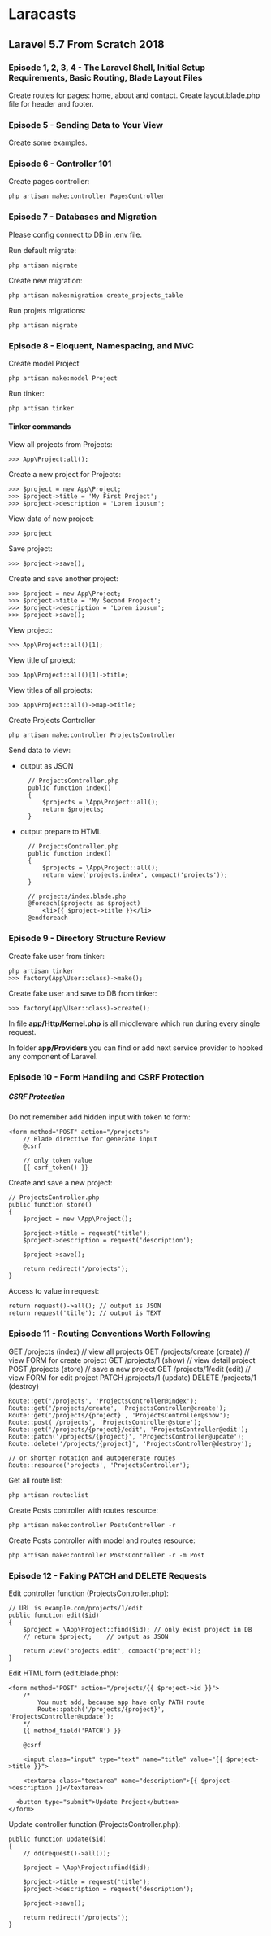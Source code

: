 # Laracasts

## Laravel 5.7 From Scratch 2018

### Episode 1, 2, 3, 4 - The Laravel Shell, Initial Setup Requirements, Basic Routing, Blade Layout Files

Create routes for pages: home, about and contact.
Create layout.blade.php file for header and footer.

### Episode 5 - Sending Data to Your View

Create some examples.

### Episode 6 - Controller 101

Create pages controller:

	php artisan make:controller PagesController

### Episode 7 - Databases and Migration

Please config connect to DB in .env file.

Run default migrate:

	php artisan migrate

Create new migration:

	php artisan make:migration create_projects_table

Run projets migrations:

	php artisan migrate

### Episode 8 - Eloquent, Namespacing, and MVC

Create model Project

	php artisan make:model Project

Run tinker:

	php artisan tinker

#### Tinker commands

View all projects from Projects:

	>>> App\Project:all();

Create a new project for Projects:

	>>> $project = new App\Project;
	>>> $project->title = 'My First Project';
	>>> $project->description = 'Lorem ipusum';

View data of new project:

	>>> $project

Save project:

	>>> $project->save();

Create and save another project:

	>>> $project = new App\Project;
	>>> $project->title = 'My Second Project';
	>>> $project->description = 'Lorem ipusum';
	>>> $project->save();

View project:

	>>> App\Project::all()[1];

View title of project:

	>>> App\Project::all()[1]->title;

View titles of all projects:

	>>> App\Project::all()->map->title;

Create Projects Controller

	php artisan make:controller ProjectsController

Send data to view:

- output as JSON

		// ProjectsController.php
		public function index()
		{
			$projects = \App\Project::all();
			return $projects;
		}

- output prepare to HTML

		// ProjectsController.php
		public function index()
		{
			$projects = \App\Project::all();
			return view('projects.index', compact('projects'));
		}

		// projects/index.blade.php
		@foreach($projects as $project)
			<li>{{ $project->title }}</li>
		@endforeach

### Episode 9 - Directory Structure Review

Create fake user from tinker:

	php artisan tinker
	>>> factory(App\User::class)->make();

Create fake user and save to DB from tinker:

	>>> factory(App\User::class)->create();

In file **app/Http/Kernel.php** is all middleware which run during every single request.

In folder **app/Providers** you can find or add next service provider to hooked any component of Laravel.

### Episode 10 - Form Handling and CSRF Protection

##### CSRF Protection

Do not remember add hidden input with token to form:

	<form method="POST" action="/projects">
		// Blade directive for generate input
		@csrf

		// only token value
		{{ csrf_token() }}

Create and save a new project:

	// ProjectsController.php
	public function store()
	{
	    $project = new \App\Project();

	    $project->title = request('title');
	    $project->description = request('description');

	    $project->save();

	    return redirect('/projects');
	}

Access to value in request:

	return request()->all(); // output is JSON
	return request('title'); // output is TEXT

### Episode 11 - Routing Conventions Worth Following

GET	/projects (index) // view all projects
GET	/projects/create (create) // view FORM for create project
GET /projects/1 (show) // view detail project
POST /projects (store) // save a new project
GET /projects/1/edit (edit) // view FORM for edit project
PATCH /projects/1 (update)
DELETE /projects/1 (destroy)

	Route::get('/projects', 'ProjectsController@index');
	Route::get('/projects/create', 'ProjectsController@create');
	Route::get('/projects/{project}', 'ProjectsController@show');
	Route::post('/projects', 'ProjectsController@store');
	Route::get('/projects/{project}/edit', 'ProjectsController@edit');
	Route::patch('/projects/{project}', 'ProjectsController@update');
	Route::delete('/projects/{project}', 'ProjectsController@destroy');

	// or shorter notation and autogenerate routes
	Route::resource('projects', 'ProjectsController');


Get all route list:

	php artisan route:list

Create Posts controller with routes resource:

	php artisan make:controller PostsController -r

Create Posts controller with model and routes resource:

	php artisan make:controller PostsController -r -m Post

### Episode 12 - Faking PATCH and DELETE Requests

Edit controller function (ProjectsController.php):

	// URL is example.com/projects/1/edit
	public function edit($id)
	{
	    $project = \App\Project::find($id);	// only exist project in DB
	    // return $project;    // output as JSON

	    return view('projects.edit', compact('project'));
	}

Edit HTML form (edit.blade.php):

	<form method="POST" action="/projects/{{ $project->id }}">
		/*
		 	You must add, because app have only PATH route
			Route::patch('/projects/{project}', 'ProjectsController@update');
		*/
		{{ method_field('PATCH') }}

		@csrf

	    <input class="input" type="text" name="title" value="{{ $project->title }}">

	    <textarea class="textarea" name="description">{{ $project->description }}</textarea>

	  <button type="submit">Update Project</button>
	</form>

Update controller function (ProjectsController.php):

	public function update($id)
	{
	    // dd(request()->all());

	    $project = \App\Project::find($id);

	    $project->title = request('title');
	    $project->description = request('description');

	    $project->save();

	    return redirect('/projects');
	}